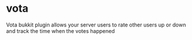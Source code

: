 vota
====

Vota bukkit plugin allows your server users to rate other users up or down and track the time when the votes happened
